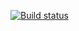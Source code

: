[![Build status](https://ci.appveyor.com/api/projects/status/v22qvbwi8atipt0l?svg=true)](https://ci.appveyor.com/project/AVKretov/bdd)
